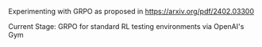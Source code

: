 Experimenting with GRPO as proposed in https://arxiv.org/pdf/2402.03300

Current Stage: GRPO for standard RL testing environments via OpenAI's Gym
